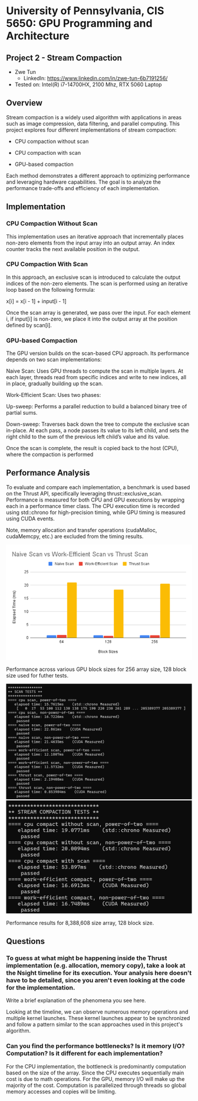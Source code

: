 # University of Pennsylvania, CIS 5650: GPU Programming and Architecture
## Project 2 - Stream Compaction 

* Zwe Tun
  * LinkedIn: https://www.linkedin.com/in/zwe-tun-6b7191256/
* Tested on: Intel(R) i7-14700HX, 2100 Mhz, RTX 5060 Laptop

## Overview 
Stream compaction is a widely used algorithm with applications in areas such as image compression, data filtering, and parallel computing. This project explores four different implementations of stream compaction:

- CPU compaction without scan

- CPU compaction with scan

- GPU-based compaction

Each method demonstrates a different approach to optimizing performance and leveraging hardware capabilities. The goal is to analyze the performance trade-offs and efficiency of each implementation.

## Implementation 

###  CPU Compaction Without Scan 
This implementation uses an iterative approach that incrementally places non-zero elements from the input array into an output array. An index counter tracks the next available position in the output. 

### CPU Compaction With Scan 
In this approach, an exclusive scan is introduced to calculate the output indices of the non-zero elements. The scan is performed using an iterative loop based on the following formula:

x[i] = x[i - 1] + input[i - 1]

Once the scan array is generated, we pass over the input. For each element i, if input[i] is non-zero, we place it into the output array at the position defined by scan[i].

### GPU-based Compaction
The GPU version builds on the scan-based CPU approach. Its performance depends on two scan implementations:

Naive Scan:
Uses GPU threads to compute the scan in multiple layers. At each layer, threads read from specific indices and write to new indices, all in place, gradually building up the scan. 

Work-Efficient Scan:
Uses two phases:

Up-sweep: Performs a parallel reduction to build a balanced binary tree of partial sums.

Down-sweep: Traverses back down the tree to compute the exclusive scan in-place. At each pass, a node passes its value to its left child, and sets the right child to the sum of the previous left child’s value and its value. 

Once the scan is complete, the result is copied back to the host (CPU), where the compaction is performed

## Performance Analysis
To evaluate and compare each implementation, a benchmark is used based on the Thrust API, specifically leveraging thrust::exclusive_scan. Performance is measured for both CPU and GPU executions by wrapping each in a performance timer class. The CPU execution time is recorded using std::chrono for high-precision timing, while GPU timing is measured using CUDA events.

Note, memory allocation and transfer operations (cudaMalloc, cudaMemcpy, etc.) are excluded from the timing results.

![Stream Compaction](img/block.png)

Performance across various GPU block sizes for 256 array size, 128 block size used for futher tests. 

![Stream Compaction](img/Scan.png)
![Stream Compaction](img/compact.png)

Performance results for 8,388,608 size array, 128 block size.

## Questions 
### To guess at what might be happening inside the Thrust implementation (e.g. allocation, memory copy), take a look at the Nsight timeline for its execution. Your analysis here doesn't have to be detailed, since you aren't even looking at the code for the implementation.
Write a brief explanation of the phenomena you see here.

Looking at the timeline, we can observe numerous memory operations and multiple kernel launches. These kernel launches appear to be synchronized and follow a pattern similar to the scan approaches used in this project's algorithm.

### Can you find the performance bottlenecks? Is it memory I/O? Computation? Is it different for each implementation?
For the CPU implementation, the bottleneck is predominantly computation based on the size of the array. Since the CPU executes sequentially main cost is due to math operations. For the GPU, memory I/O will make up the majority of the cost. Computation is parallelized through threads so global memory accesses and copies will be limiting. 
